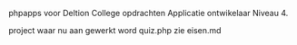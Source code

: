 phpapps voor Deltion College opdrachten 
Applicatie ontwikelaar Niveau 4.


project waar nu aan gewerkt word quiz.php
zie eisen.md
